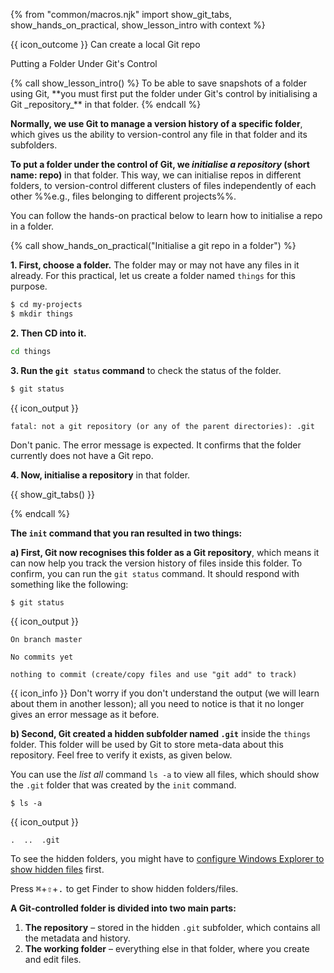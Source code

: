 {% from "common/macros.njk" import show_git_tabs, show_hands_on_practical, show_lesson_intro with context %}

<span id="outcomes">{{ icon_outcome }} Can create a local Git repo</span>

<span id="title">Putting a Folder Under Git's Control</span>

<div id="body">
{% call show_lesson_intro() %}
To be able to save snapshots of a folder using Git, **you must first put the folder under Git's control by initialising a Git _repository_** in that folder.
{% endcall %}

**Normally, we use Git to manage a version history of a specific folder**, which gives us the ability to version-control any file in that folder and its subfolders.

**To put a folder under the control of Git, we _initialise a repository_ (short name: repo)** in that folder. This way, we can initialise repos in different folders, to version-control different clusters of files independently of each other %%e.g., files belonging to different projects%%.

You can follow the hands-on practical below to learn how to initialise a repo in a folder.

{% call show_hands_on_practical("Initialise a git repo in a folder") %}

**1. First, choose a folder.** The folder may or may not have any files in it already. For this practical, let us create a folder named `things` for this purpose.

```bash {.no-line-numbers}
$ cd my-projects
$ mkdir things
```

**2. Then CD into it.**

```bash {.no-line-numbers}
cd things
```

**3. Run the `git status` command** to check the status of the folder.

```bash {.no-line-numbers}
$ git status
```
{{ icon_output }}
```{.no-line-numbers}
fatal: not a git repository (or any of the parent directories): .git
```
Don't panic. The error message is expected. It confirms that the folder currently does not have a Git repo.

**4. Now, initialise a repository** in that folder.

{{ show_git_tabs() }}

{% endcall %}

**The `init` command that you ran resulted in two things:**

**a) First, Git now recognises this folder as a Git repository**, which means it can now help you track the version history of files inside this folder. To confirm, you can run the `git status` command. It should respond with something like the following:

```{.no-line-numbers}
$ git status
```
{{ icon_output }}
```{.no-line-numbers}
On branch master

No commits yet

nothing to commit (create/copy files and use "git add" to track)
```
{{ icon_info }} Don't worry if you don't understand the output (we will learn about them in another lesson); all you need to notice is that it no longer gives an error message as it before.

**b) Second, Git created a hidden subfolder named `.git`** inside the `things` folder. This folder will be used by Git to store meta-data about this repository. Feel free to verify it exists, as given below.

<tabs>
  <tab header=":fas-terminal: Terminal">

You can use the _list all_ command `ls -a` to view all files, which should show the `.git` folder that was created by the `init` command.

```{.no-line-numbers highlight-lines="1['-a']"}
$ ls -a
```
{{ icon_output }}
```{.no-line-numbers highlight-lines="1['.git']"}
.  ..  .git
```

  </tab>
  <tab header=":fab-windows: Windows Explorer">

To see the hidden folders, you might have to [configure Windows Explorer to show hidden files](https://support.microsoft.com/en-us/windows/view-hidden-files-and-folders-in-windows-97fbc472-c603-9d90-91d0-1166d1d9f4b5) first.

  </tab>
  <tab header=":fab-apple: MacOS Finder">

Press <kbd>⌘</kbd>+<kbd>⇧</kbd>+<kbd>.</kbd> to get Finder to show hidden folders/files.

  </tab>
</tabs>

**A Git-controlled folder is divided into two main parts:**

1. **The repository** – stored in the hidden `.git` subfolder, which contains all the metadata and history.
2. **The working folder** – everything else in that folder, where you create and edit files.

</div>
<div id="extras">
</div>
